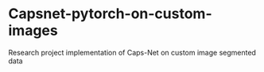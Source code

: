 # Capsnet-pytorch-on-custom-images
Research project implementation of Caps-Net on custom image segmented data  
